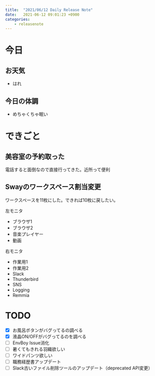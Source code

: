 ```yaml
---
title:  "2021/06/12 Daily Release Note"
date:   2021-06-12 09:01:23 +0900
categories:
    - releasenote
---
```

# 今日

## お天気

* はれ

## 今日の体調

* めちゃくちゃ眠い

# できごと

## 美容室の予約取った

電話すると面倒なので直接行ってきた。近所って便利

## Swayのワークスペース割当変更

ワークスペースを11枚にした。できれば10枚に戻したい。

左モニタ

* ブラウザ1
* ブラウザ2
* 音楽プレイヤー
* 動画

右モニタ

* 作業用1
* 作業用2
* Slack
* Thunderbird
* SNS
* Logging
* Remmia


# TODO 

- [x] お風呂ボタンがバグってるの調べる
- [x] 液晶ON/OFFがバグってるのを調べる
- [ ] EnvBoy Issue消化
- [ ] 暑くてもきれる羽織欲しい
- [ ] ワイドパンツ欲しい
- [ ] 職務経歴書アップデート
- [ ] Slack古いファイル削除ツールのアップデート（deprecated API変更）